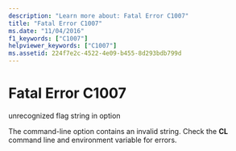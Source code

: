 ```yaml
---
description: "Learn more about: Fatal Error C1007"
title: "Fatal Error C1007"
ms.date: "11/04/2016"
f1_keywords: ["C1007"]
helpviewer_keywords: ["C1007"]
ms.assetid: 224f7e2c-4522-4e09-b455-8d293bdb799d
---
```

# Fatal Error C1007

unrecognized flag string in option

The command-line option contains an invalid string. Check the **CL** command line and environment variable for errors.
